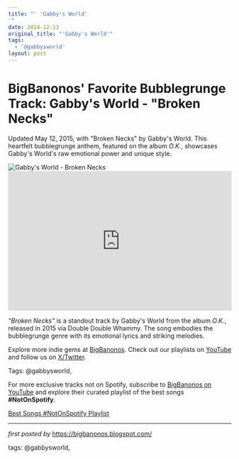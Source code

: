 ```yaml
---
title: "' 'Gabby's World'
'"
date: 2024-12-13
original_title: "'Gabby's World'"
tags:
  - '@gabbysworld'
layout: post
---
```

<!-- Post Title -->
<h1 >BigBanonos' Favorite Bubblegrunge Track: Gabby's World - "Broken Necks"</h1> <!-- Introductory Text -->
<p >Updated May 12, 2015, with "Broken Necks" by Gabby's World. This heartfelt bubblegrunge anthem, featured on the album <em>O.K.</em>, showcases Gabby's World's raw emotional power and unique style.</p> <!-- Featured Image -->
<div > <img src="https://encrypted-tbn0.gstatic.com/images?q=tbn:ANd9GcQ_uT6d5lRAXQnDUIaHVHhPiAPQOIGEHNvbaw&s" alt="Gabby's World - Broken Necks" />
</div> <!-- YouTube Video Embed -->
<div > <iframe width="100%" height="315" src="https://www.youtube.com/embed/Cr9ZIB-HhgE" title="ÃƒÆ’Ã¢â‚¬Å“ - 'Broken Necks' (Official Music Video)" frameborder="0" allow="accelerometer; autoplay; encrypted-media; gyroscope; picture-in-picture; web-share" referrerpolicy="strict-origin-when-cross-origin" allowfullscreen></iframe>
</div> <!-- Song Information -->
<div > <p><em>"Broken Necks"</em> is a standout track by Gabby's World from the album <em>O.K.</em>, released in 2015 via Double Double Whammy. The song embodies the bubblegrunge genre with its emotional lyrics and striking melodies.</p>
</div> <!-- Footer Links -->
<div > <p>Explore more indie gems at <a href="https://bigbanonos.blogspot.com/" target="_blank">BigBanonos</a>. Check out our playlists on <a href="https://www.youtube.com/@BigBanonos" target="_blank">YouTube</a> and follow us on <a href="https://x.com/bigbanonos" target="_blank">X/Twitter</a>.</p>
</div> <!-- Tags -->
<p >Tags: @gabbysworld,</p>


<!--Subscribe and Playlist Links-->
<div>
    <p>For more exclusive tracks not on Spotify, subscribe to <a href="https://www.youtube.com/@BigBanonos" target="_blank">BigBanonos on YouTube</a> and explore their curated playlist of the best songs <strong>#NotOnSpotify</strong>.</p>
    <p><a href="https://www.youtube.com/playlist?list=PLtuNtuTatqI0kFahUCbtbfenC_ET5O_tr" target="_blank">Best Songs #NotOnSpotify Playlist<br /></a></p></div>

<hr />

<p><em>first posted by</em> <a href="https://bigbanonos.blogspot.com/" rel="noopener" target="_new">https://bigbanonos.blogspot.com/</a></p>

<p>tags: @gabbysworld,</p>
